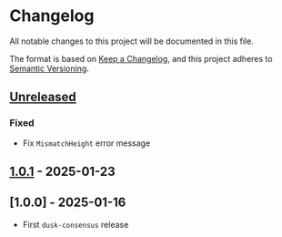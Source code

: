 # Changelog

All notable changes to this project will be documented in this file.

The format is based on [Keep a Changelog](https://keepachangelog.com/en/1.0.0/),
and this project adheres to [Semantic Versioning](https://semver.org/spec/v2.0.0.html).

## [Unreleased]

### Fixed

- Fix `MismatchHeight` error message

## [1.0.1] - 2025-01-23

## [1.0.0] - 2025-01-16

- First `dusk-consensus` release


[Unreleased]: https://github.com/dusk-network/rusk/compare/dusk-consensus-1.0.1...HEAD
[1.0.1]: https://github.com/dusk-network/rusk/compare/consensus-1.0.0...dusk-consensus-1.0.1
[0.1.0]: https://github.com/dusk-network/rusk/tree/consensus-1.0.0

